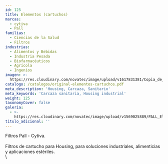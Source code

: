 ```yaml
---
id: 125
title: Elementos (cartuchos)
marcas:
  - cytiva
  - Pall
familias:
  - Ciencias de la Salud
  - Filtros
industrias:
  - Alimentos y Bebidas
  - Industria Pesada
  - Biofarmacéuticos
  - Agrícola
  - Ingenios
imagen: >-
  https://res.cloudinary.com/novatec/image/upload/v1617831381/Copia_de_Dise%C3%B1o_sin_t%C3%ADtulo_89_k0xken.png
catalogo: /catalogos/original-elementos-cartuchos.pdf
meta_description: 'Housing, Carcaza, Sanitario'
meta_keywords: 'Carcaza sanitaria, Housing industrial'
weight: 125
taxonomyCover: false
galeria:
  - >-
    https://res.cloudinary.com/novatec/image/upload/v1569025889/PALL_Elementos_c8imwm.jpg
titulo_adicional: ''
---
```


Filtros Pall - Cytiva.\
\
Filtros de cartucho para Housing, para soluciones industriales, alimenticias y aplicaciones estériles.\
\\

